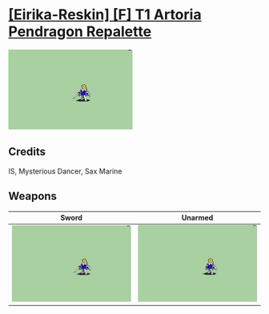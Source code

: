 # [\[Eirika-Reskin\] \[F\] T1 Artoria Pendragon Repalette](./)

<img src="./1.%20Sword/Sword_000.png" alt="[Eirika-Reskin] [F] T1 Artoria Pendragon Repalette standing" />

## Credits

IS, Mysterious Dancer, Sax Marine

## Weapons


|Sword |Unarmed |
|  :---: | :---: |
| <img alt="Sword animation" src="./1.%20Sword/Sword.gif" /> | <img alt="Unarmed animation" src="./8.%20Unarmed/Unarmed.gif" /> |
